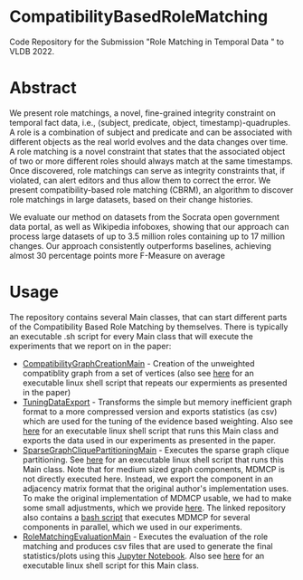 # CompatibilityBasedRoleMatching

Code Repository for the Submission "Role Matching in Temporal Data " to VLDB 2022.

# Abstract

We present role matchings, a novel, fine-grained integrity constraint on temporal fact data, i.e., ⟨subject, predicate, object, timestamp⟩-quadruples. A role is a combination of subject and predicate and can be associated with different objects as the real world evolves and the data changes over time. A role matching is a novel constraint that states that  the associated object of two or more different roles should always match at the same timestamps. Once discovered, role matchings can serve as integrity constraints that, if  violated, can alert editors and thus allow them to correct the error. We present compatibility-based role matching (CBRM), an algorithm to discover role matchings in large datasets, based on their change histories.

We evaluate our method on datasets from the Socrata open government data portal, as well as Wikipedia infoboxes, showing that our approach can process large datasets of up to  3.5 million roles containing up to 17 million changes. Our approach consistently outperforms baselines, achieving almost 30 percentage points more F-Measure on average

# Usage

The repository contains several Main classes, that can start different parts of the Compatibility Based Role Matching by themselves. There is typically an executable .sh script for every Main class that will execute the experiments that we report on in the paper:


* [CompatibilityGraphCreationMain](src/main/scala/de/hpi/role_matching/cbrm/compatibility_graph/role_tree/CompatibilityGraphCreationMain.scala) - Creation of the unweighted compatiblity graph from a set of vertices (also see [here](src/main/resources/executables/compatibility_graph_creation.sh) for an executable linux shell script that repeats our expermients as presented in the paper)
* [TuningDataExport](src/main/scala/de/hpi/role_matching/cbrm/evidence_based_weighting/TuningDataExportMain.scala) - Transforms the simple but memory inefficient graph format to a more compressed version and exports statistics (as csv) which are used for the tuning of the evidence based weighting. Also see [here](src/main/resources/executables/tuningDataExport.sh) for an executable linux shell script that runs this Main class and exports the data used in our experiments as presented in the paper.
* [SparseGraphCliquePartitioningMain](src/main/scala/de/hpi/role_matching/cbrm/sgcp/SparseGraphCliquePartitioningMain.scala) - Executes the sparse graph clique partitioning. See [here](src/main/resources/executables/sparseGraphCliquePartitioning.sh) for an executable linux shell script that runs this Main class. Note that for medium sized graph components, MDMCP is not directly executed here. Instead, we export the component in an adjacency matrix format that the original author's implementation uses. To make the original implementation of MDMCP usable, we had to make some small adjustments, which we provide [here](https://github.com/leonbornemann/MDMCP_Modified). The linked repository also contains a [bash script](https://github.com/leonbornemann/MDMCP_Modified/blob/main/executables/runMDMCPForDatasets.bash) that executes MDMCP for several components in parallel, which we used in our experiments.
* [RoleMatchingEvaluationMain](src/main/scala/de/hpi/role_matching/evaluation/matching/RoleMatchingEvaluationMain.scala) - Executes the evaluation of the role matching and produces csv files that are used to generate the final statistics/plots using this [Jupyter Notebook](https://github.com/leonbornemann/RoleMatchingEvaluation). Also see [here](src/main/resources/executables/roleMatchingEvaluation.sh) for an executable linux shell script for this Main class.
